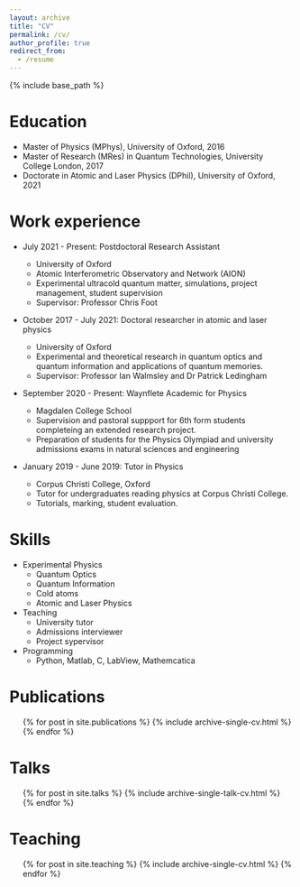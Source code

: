 ```yaml
---
layout: archive
title: "CV"
permalink: /cv/
author_profile: true
redirect_from:
  - /resume
---
```


{% include base_path %}

Education
======
* Master of Physics (MPhys), University of Oxford, 2016
* Master of Research (MRes) in Quantum Technologies, University College London, 2017
* Doctorate in Atomic and Laser Physics (DPhil), University of Oxford, 2021

Work experience
======
* July 2021 - Present: Postdoctoral Research Assistant
  * University of Oxford
  * Atomic Interferometric Observatory and Network (AION)
  * Experimental ultracold quantum matter, simulations, project management, student supervision
  * Supervisor: Professor Chris Foot

* October 2017 - July 2021: Doctoral researcher in atomic and laser physics 
  * University of Oxford
  * Experimental and theoretical research in quantum optics and quantum information and applications of quantum memories.
  * Supervisor: Professor Ian Walmsley and Dr Patrick Ledingham

* September 2020 - Present: Waynflete Academic for Physics  
  * Magdalen College School
  * Supervision and pastoral suppport for 6th form students completeing an extended research project.
  * Preparation of students for the Physics Olympiad and university admissions exams in natural sciences and engineering

* January 2019 - June 2019: Tutor in Physics  
  * Corpus Christi College, Oxford
  * Tutor for undergraduates reading physics at Corpus Christi College.
  * Tutorials, marking, student evaluation.


Skills
======
* Experimental Physics
  * Quantum Optics
  * Quantum Information
  * Cold atoms
  * Atomic and Laser Physics
* Teaching
  * University tutor
  * Admissions interviewer
  * Project sypervisor
* Programming
  * Python, Matlab, C, LabView, Mathemcatica

Publications
======
  <ul>{% for post in site.publications %}
    {% include archive-single-cv.html %}
  {% endfor %}</ul>
  
Talks
======
  <ul>{% for post in site.talks %}
    {% include archive-single-talk-cv.html %}
  {% endfor %}</ul>
  
Teaching
======
  <ul>{% for post in site.teaching %}
    {% include archive-single-cv.html %}
  {% endfor %}</ul>
